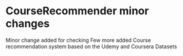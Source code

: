# CourseRecommender minor changes
Minor change added for checking
Few more added
Course recommendation system based on the Udemy and Coursera Datasets
